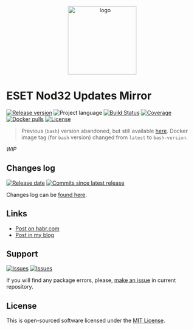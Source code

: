 <p align="center">
  <img alt="logo" src="https://hsto.org/webt/vm/1f/uo/vm1fuoyexrm8zylbtdfbm_hyi4m.png" width="180" />
</p>

# ESET Nod32 Updates Mirror

[![Release version][badge_release_version]][link_releases]
![Project language][badge_language]
[![Build Status][badge_build]][link_build]
[![Coverage][badge_coverage]][link_coverage]
[![Docker pulls][badge_docker_pulls]][link_docker_hub]
[![License][badge_license]][link_license]

> Previous (`bash`) version abandoned, but still available [here](https://github.com/tarampampam/nod32-update-mirror/tree/bash-version). Docker image tag (for `bash` version) changed from `latest` to `bash-version`.

_WIP_

## Changes log

[![Release date][badge_release_date]][link_releases]
[![Commits since latest release][badge_commits_since_release]][link_commits]

Changes log can be [found here][link_changes_log].

## Links

- [Post on habr.com](https://habr.com/post/232163/)
- [Post in my blog](https://blog.hook.sh/dev/make-nod32-mirror-updated/)

## Support

[![Issues][badge_issues]][link_issues]
[![Issues][badge_pulls]][link_pulls]

If you will find any package errors, please, [make an issue][link_create_issue] in current repository.

## License

This is open-sourced software licensed under the [MIT License][link_license].

[badge_build]:https://img.shields.io/github/workflow/status/tarampampam/nod32-update-mirror/tests?maxAge=30&logo=github
[badge_release]:https://img.shields.io/github/workflow/status/tarampampam/nod32-update-mirror/release?maxAge=30&label=release&logo=github
[badge_coverage]:https://img.shields.io/codecov/c/github/tarampampam/nod32-update-mirror/master.svg?maxAge=30
[badge_release_version]:https://img.shields.io/github/release/tarampampam/nod32-update-mirror.svg?maxAge=30
[badge_language]:https://img.shields.io/github/go-mod/go-version/tarampampam/nod32-update-mirror?longCache=true
[badge_license]:https://img.shields.io/github/license/tarampampam/nod32-update-mirror.svg?longCache=true
[badge_release_date]:https://img.shields.io/github/release-date/tarampampam/nod32-update-mirror.svg?maxAge=180
[badge_commits_since_release]:https://img.shields.io/github/commits-since/tarampampam/nod32-update-mirror/latest.svg?maxAge=45
[badge_issues]:https://img.shields.io/github/issues/tarampampam/nod32-update-mirror.svg?maxAge=45
[badge_pulls]:https://img.shields.io/github/issues-pr/tarampampam/nod32-update-mirror.svg?maxAge=45
[badge_docker_pulls]:https://img.shields.io/docker/pulls/tarampampam/nod32-update-mirror?maxAge=45

[link_coverage]:https://codecov.io/gh/tarampampam/nod32-update-mirror
[link_build]:https://github.com/tarampampam/nod32-update-mirror/actions
[link_docker_hub]:https://hub.docker.com/r/tarampampam/nod32-update-mirror/
[link_license]:https://github.com/tarampampam/nod32-update-mirror/blob/master/LICENSE
[link_releases]:https://github.com/tarampampam/nod32-update-mirror/releases
[link_commits]:https://github.com/tarampampam/nod32-update-mirror/commits
[link_changes_log]:https://github.com/tarampampam/nod32-update-mirror/blob/master/CHANGELOG.md
[link_issues]:https://github.com/tarampampam/nod32-update-mirror/issues
[link_create_issue]:https://github.com/tarampampam/nod32-update-mirror/issues/new/choose
[link_pulls]:https://github.com/tarampampam/nod32-update-mirror/pulls
